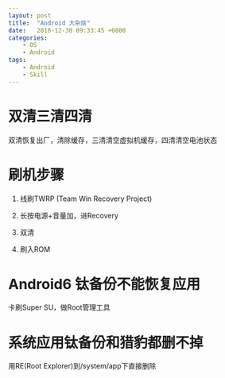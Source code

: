 ```yaml
---
layout: post
title:  "Android 大杂烩"
date:   2016-12-30 09:33:45 +0800
categories:
    - OS
    - Android
tags:
    - Android
    - Skill
---
```


# 双清三清四清

双清恢复出厂，清除缓存，三清清空虚拟机缓存，四清清空电池状态

<!-- more -->

# 刷机步骤

1. 线刷TWRP (Team Win Recovery Project)

2. 长按电源+音量加，进Recovery

3. 双清

4. 刷入ROM

# Android6 钛备份不能恢复应用

卡刷Super SU，做Root管理工具

# 系统应用钛备份和猎豹都删不掉

用RE(Root Explorer)到/system/app下直接删除
